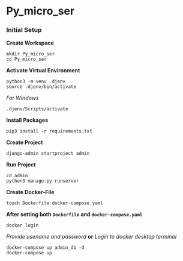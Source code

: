 # Py_micro_ser

### Initial Setup
**Create Workspace**
```
mkdir Py_micro_ser
cd Py_micro_ser
```

**Activate Virtual Environment**
```
python3 -m venv .djenv  
source .djenv/bin/activate
```
*For Windows*
```
.djenv/Scripts/activate
```

**Install Packages**
```
pip3 install -r requirements.txt
```

**Create Project**
```
django-admin startproject admin
```

**Run Project**
```
cd admin
python3 manage.py runserver
```

**Create Docker-File**
```
touch Dockerfile docker-compose.yaml
```
**After setting both `Dockerfile` and `docker-compose.yaml`**
```
docker login
```
*Provide usename and password*
**or**
*Login to docker desktop terminal*
```
docker-compose up admin_db -d
docker-compose up
```
